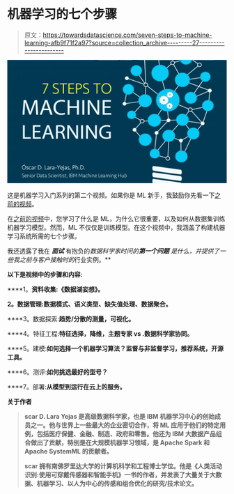 # 机器学习的七个步骤

> 原文：<https://towardsdatascience.com/seven-steps-to-machine-learning-afb9f71f2a97?source=collection_archive---------27----------------------->

![](img/6c6799dc168c6391ba5f683f523c80fa.png)

这是机器学习入门系列的第二个视频。如果你是 ML 新手，我鼓励你先看一下[之前的视频](https://medium.com/@olarayej/machine-learning-explained-in-12-minutes-db34860383c4)。

在[之前的视频](https://medium.com/@olarayej/machine-learning-explained-in-12-minutes-db34860383c4)中，您学习了什么是 ML，为什么它很重要，以及如何从数据集训练机器学习模型。然而，ML 不仅仅是训练模型。在这个视频中，我涵盖了构建机器学习系统所需的七个步骤。

我还透露了我在 ***面试*** 有抱负的*数据科学家时问的**第一个问题** 是什么，并提供了一些我之前与客户接触时的*行业实例。**

**以下是视频中的步骤和内容:**

****1。**资料收集:《数据湖妄想》。**

****2。数据管理**:数据模式、语义类型、缺失值处理、数据聚合。**

****3。数据探索:**趋势/分散的测量，可视化。**

****4。特征工程:**特征选择，降维，主题专家 vs .数据科学家协同。**

****5。建模:**如何选择一个机器学习算法？监督与非监督学习，推荐系统，开源工具。**

****6。测评:**如何挑选最好的型号？**

****7。部署:**从模型到运行在云上的服务。**

****关于作者****

> **scar D. Lara Yejas 是高级数据科学家，也是 IBM 机器学习中心的创始成员之一。他与世界上一些最大的企业密切合作，将 ML 应用于他们的特定用例，包括医疗保健、金融、制造、政府和零售。他还为 IBM 大数据产品组合做出了贡献，特别是在大规模机器学习领域，是 Apache Spark 和 Apache SystemML 的贡献者。**
> 
> **scar 拥有南佛罗里达大学的计算机科学和工程博士学位。他是《人类活动识别:使用可穿戴传感器和智能手机》一书的作者，并发表了大量关于大数据、机器学习、以人为中心的传感和组合优化的研究/技术论文。**